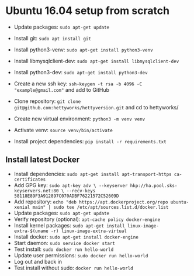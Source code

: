 # Ubuntu 16.04 setup from scratch

* Update packages: `sudo apt-get update`
* Install git: `sudo apt install git`
* Install python3-venv: `sudo apt-get install python3-venv`
* Install libmysqlclient-dev: `sudo apt-get install libmysqlclient-dev`
* Install python3-dev: `sudo apt-get install python3-dev`

* Create a new ssh key: `ssh-keygen -t rsa -b 4096 -C "example@gmail.com"` and add to GitHub
* Clone repository: `git clone git@github.com:hettyworks/hettyversion.git` and cd to hettyworks/

* Create new virtual environment: `python3 -m venv venv`
* Activate venv: `source venv/bin/activate`
* Install project dependencies: `pip install -r requirements.txt`

## Install latest Docker

* Install dependencies: `sudo apt-get install apt-transport-https ca-certificates`
* Add GPG key: `sudo apt-key adv \
               --keyserver hkp://ha.pool.sks-keyservers.net:80 \
               --recv-keys 58118E89F3A912897C070ADBF76221572C52609D`
* Add repository: `echo "deb https://apt.dockerproject.org/repo ubuntu-xenial main" | sudo tee /etc/apt/sources.list.d/docker.list`
* Update packages: `sudo apt-get update`
* Verify repository (optional): `apt-cache policy docker-engine`
* Install kernel packages: `sudo apt-get install linux-image-extra-$(uname -r) linux-image-extra-virtual`
* Install docker: `sudo apt-get install docker-engine`
* Start daemon: `sudo service docker start`
* Test install: `sudo docker run hello-world`
* Update user permissions: `sudo docker run hello-world`
* Log out and back in
* Test install without sudo: `docker run hello-world`
